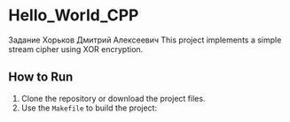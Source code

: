 # Hello_World_CPP
Задание Хорьков Дмитрий Алексеевич 
This project implements a simple stream cipher using XOR encryption.

## How to Run
1. Clone the repository or download the project files.
2. Use the `Makefile` to build the project:

